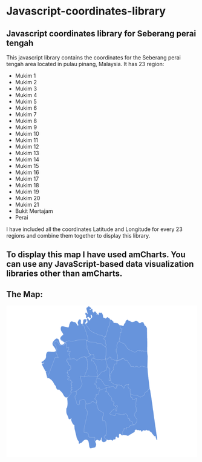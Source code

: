 # Javascript-coordinates-library
## Javascript coordinates library for Seberang perai tengah

This javascript library contains the coordinates for the Seberang perai tengah area located in pulau pinang, Malaysia.
It has 23 region: 
- Mukim 1
- Mukim 2
- Mukim 3
- Mukim 4
- Mukim 5
- Mukim 6
- Mukim 7
- Mukim 8
- Mukim 9
- Mukim 10
- Mukim 11
- Mukim 12
- Mukim 13
- Mukim 14
- Mukim 15
- Mukim 16
- Mukim 17
- Mukim 18
- Mukim 19
- Mukim 20
- Mukim 21
- Bukit Mertajam
- Perai 

I have included all the coordinates Latitude and Longitude for every 23 regions and combine them together to display this library.

## To display this map I have used amCharts. You can use any JavaScript-based data visualization libraries other than amCharts. 
## The Map:
![Map Image!](https://github.com/MuaadhEsmailT/Javascript-coordinates-library/blob/main/Map.PNG)
